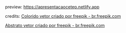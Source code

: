 preview: https://apresentacaocetep.netlify.app

credits:
<a href='https://br.freepik.com/fotos-vetores-gratis/colorido'>Colorido vetor criado por freepik - br.freepik.com</a>

<a href='https://br.freepik.com/fotos-vetores-gratis/abstrato'>Abstrato vetor criado por freepik - br.freepik.com</a>
